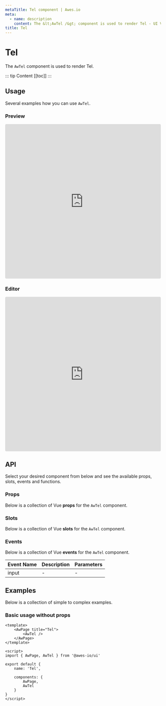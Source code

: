```yaml
---
metaTitle: Tel сomponent | Awes.io
meta:
  - name: description
    content: The &lt;AwTel /&gt; component is used to render Tel - UI Vue component for Awes.io.
title: Tel
---
```

# Tel

The `AwTel` component is used to render Tel.

::: tip Content
[[toc]]
:::

## Usage
Several examples how you can use `AwTel`.

### Preview
<iframe
     src='https://codesandbox.io/embed/github/awes-io/client/tree/master/examples/basic-ui?autoresize=1&fontsize=14&hidenavigation=1&initialpath=%2Faw-input&module=%2Fpages%2Faw-input.vue&theme=dark&view=preview'
     style='width:100%; height:500px; border:0; border-radius: 4px; overflow:hidden;'
     title='basic-ui'
     allow='geolocation; microphone; camera; midi; vr; accelerometer; gyroscope; payment; ambient-light-sensor; encrypted-media; usb'
     sandbox='allow-modals allow-forms allow-popups allow-scripts allow-same-origin'
   ></iframe>

### Editor
<iframe
     src='https://codesandbox.io/embed/github/awes-io/client/tree/master/examples/basic-ui?autoresize=1&fontsize=14&hidenavigation=1&initialpath=%2Faw-input&module=%2Fpages%2Faw-input.vue&theme=dark&view=editor'
     style='width:100%; height:500px; border:0; border-radius: 4px; overflow:hidden;'
     title='basic-ui'
     allow='geolocation; microphone; camera; midi; vr; accelerometer; gyroscope; payment; ambient-light-sensor; encrypted-media; usb'
     sandbox='allow-modals allow-forms allow-popups allow-scripts allow-same-origin'
   ></iframe>

## API
Select your desired component from below and see the available props, slots, events and functions.

### Props
Below is a collection of Vue **props** for the `AwTel` component.
<!-- @vuese:AwTel:props:start -->

<!-- @vuese:AwTel:props:end -->

### Slots
Below is a collection of Vue **slots** for the `AwTel` component.
<!-- @vuese:AwTel:slots:start -->

<!-- @vuese:AwTel:slots:end -->

### Events
Below is a collection of Vue **events** for the `AwTel` component.
<!-- @vuese:AwTel:events:start -->
|Event Name|Description|Parameters|
|---|---|---|
|input|-|-|

<!-- @vuese:AwTel:events:end -->




## Examples
Below is a collection of simple to complex examples.

### Basic usage without props
```vue
<template>
    <AwPage title="Tel">
        <AwTel />
    </AwPage>
</template>

<script>
import { AwPage, AwTel } from '@awes-io/ui'

export default {
    name: 'Tel',

    components: {
        AwPage,
        AwTel
    }
}
</script>

```

